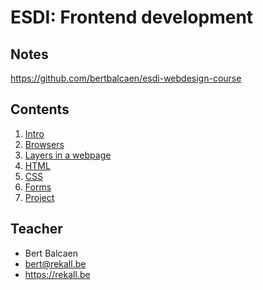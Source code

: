 # ESDI: Frontend development

## Notes

https://github.com/bertbalcaen/esdi-webdesign-course

## Contents

1. [Intro](intro.md)
1. [Browsers](browsers.md)
1. [Layers in a webpage](layers.md)
1. [HTML](html.md)
1. [CSS](css.md)
1. [Forms](forms.md)
1. [Project](project.md)

## Teacher

- Bert Balcaen
- bert@rekall.be
- https://rekall.be
